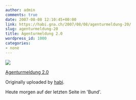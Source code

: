 ```yaml
---
author: admin
comments: true
date: 2007-08-08 12:10:45+00:00
link: https://habi.gna.ch/2007/08/08/agenturmeldung-20/
slug: agenturmeldung-20
title: Agenturmeldung 2.0
wordpress_id: 1000
categories:
- none
---
```



 [![](https://static.flickr.com/1150/1049685887_1938374370_m.jpg)](https://www.flickr.com/photos/habi/1049685887/)
   

 
  [Agenturmeldung 2.0](https://www.flickr.com/photos/habi/1049685887/)
    

  Originally uploaded by [habi](https://www.flickr.com/people/habi/).
 



Heute morgen auf der letzten Seite im 'Bund'.
  

